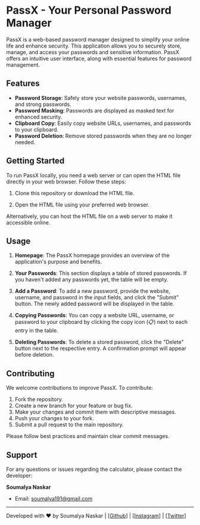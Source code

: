 # PassX - Your Personal Password Manager


PassX is a web-based password manager designed to simplify your online life and enhance security. This application allows you to securely store, manage, and access your passwords and sensitive information. PassX offers an intuitive user interface, along with essential features for password management.

## Features

- **Password Storage**: Safely store your website passwords, usernames, and strong passwords.
- **Password Masking**: Passwords are displayed as masked text for enhanced security.
- **Clipboard Copy**: Easily copy website URLs, usernames, and passwords to your clipboard.
- **Password Deletion**: Remove stored passwords when they are no longer needed.

## Getting Started

To run PassX locally, you need a web server or can open the HTML file directly in your web browser. Follow these steps:

1. Clone this repository or download the HTML file.

2. Open the HTML file using your preferred web browser.

Alternatively, you can host the HTML file on a web server to make it accessible online.

## Usage

1. **Homepage**: The PassX homepage provides an overview of the application's purpose and benefits.

2. **Your Passwords**: This section displays a table of stored passwords. If you haven't added any passwords yet, the table will be empty.

3. **Add a Password**: To add a new password, provide the website, username, and password in the input fields, and click the "Submit" button. The newly added password will be displayed in the table.

4. **Copying Passwords**: You can copy a website URL, username, or password to your clipboard by clicking the copy icon (📋️) next to each entry in the table.

5. **Deleting Passwords**: To delete a stored password, click the "Delete" button next to the respective entry. A confirmation prompt will appear before deletion.

## Contributing

We welcome contributions to improve PassX. To contribute:

1. Fork the repository.
2. Create a new branch for your feature or bug fix.
3. Make your changes and commit them with descriptive messages.
4. Push your changes to your fork.
5. Submit a pull request to the main repository.

Please follow best practices and maintain clear commit messages.

## Support

For any questions or issues regarding the calculator, please contact the developer:

**Soumalya Naskar**
- Email: soumalya191@gmail.com

---

Developed with ❤️ by Soumalya Naskar | [[Github](https://github.com/soumalya-blazing-geek)] | [[Instagram](https://instagram.com/blazing_soumalya)] | [[Twitter](https://x.com/soumalya_1729)]
